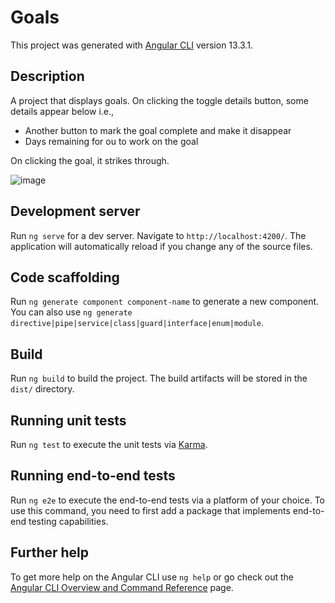 # Goals

This project was generated with [Angular CLI](https://github.com/angular/angular-cli) version 13.3.1.
## Description
A project that displays goals. 
On clicking the toggle details button, some details appear below i.e.,
* Another button to mark the goal complete and make it disappear
* Days remaining for ou to work on the goal <br>

On clicking the goal, it strikes through.

![image](https://user-images.githubusercontent.com/57414671/162009941-ab08aecd-7e97-4922-9944-4dcf6a5d8e67.png)

## Development server

Run `ng serve` for a dev server. Navigate to `http://localhost:4200/`. The application will automatically reload if you change any of the source files.

## Code scaffolding

Run `ng generate component component-name` to generate a new component. You can also use `ng generate directive|pipe|service|class|guard|interface|enum|module`.

## Build

Run `ng build` to build the project. The build artifacts will be stored in the `dist/` directory.

## Running unit tests

Run `ng test` to execute the unit tests via [Karma](https://karma-runner.github.io).

## Running end-to-end tests

Run `ng e2e` to execute the end-to-end tests via a platform of your choice. To use this command, you need to first add a package that implements end-to-end testing capabilities.

## Further help

To get more help on the Angular CLI use `ng help` or go check out the [Angular CLI Overview and Command Reference](https://angular.io/cli) page.
